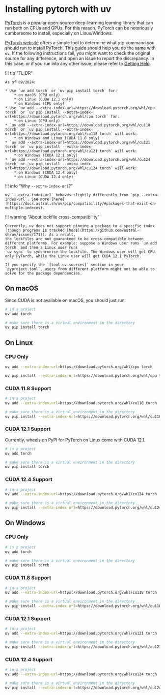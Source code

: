 # Installing pytorch with uv

[PyTorch](https://pytorch.org/) is a popular open-source deep-learning learning library that can run
both on CPUs and GPUs. For this reason, PyTorch can be notoriously cumbersome to install, especially
on Linux/Windows.

[PyTorch website](https://pytorch.org/get-started/locally/) offers a simple tool to determine what
`pip` command you should run to install PyTorch. This guide should help you do the same with `uv`.
If the following instructions fail, you might want to check the original source for any difference,
and open an issue to report the discrepancy. In this case, or if you run into any other issue,
please refer to [Getting Help](../../getting-started/help.md).

!!! tip "TL;DR"

    As of 09/2024:

    * Use `uv add torch` or `uv pip install torch` for:
        * on macOS (CPU only)
        * on Linux (CUDA 12.1 only)
        * on Windows (CPU only)
    * Use `uv add --extra-index-url=https://download.pytorch.org/whl/cpu torch` or `uv pip install --extra-index-url=https://download.pytorch.org/whl/cpu torch` for:
        * on Linux (CPU only)
    * `uv add --extra-index-url=https://download.pytorch.org/whl/cu118 torch` or `uv pip install --extra-index-url=https://download.pytorch.org/whl/cu118 torch` will work:
        * on Windows and Linux (CUDA 11.8 only)
    * `uv add --extra-index-url=https://download.pytorch.org/whl/cu121 torch` or `uv pip install --extra-index-url=https://download.pytorch.org/whl/cu121 torch` will work:
        * on Windows (CUDA 12.1 only)
    * `uv add --extra-index-url=https://download.pytorch.org/whl/cu124 torch` or `uv pip install --extra-index-url=https://download.pytorch.org/whl/cu124 torch` will work:
        * on Windows (CUDA 12.4 only)
        * on Linux (CUDA 12.4 only)


!!! info "Why `--extra-index-url`?"

    uv `--extra-index-url` behaves slightly differently from `pip --extra-index-url`. See more [here](https://docs.astral.sh/uv/pip/compatibility/#packages-that-exist-on-multiple-indexes).

!!! warning "About lockfile cross-compatibility"

    Currently, uv does not support pinning a package to a specific index (though progress is tracked [here](https://github.com/astral-sh/uv/issues/171)). As a result,
    the lockfiles are not guaranteed to be cross-compatible between different platforms. For example: suppose a Windows user runs `uv add torch` and then a Linux user runs
    `uv sync` to synchronise the lockfile. The Windows user will get CPU-only PyTorch, while the Linux user will get CUDA 12.1 PyTorch.

    If you specify the `[tool.uv.sources]` section in your `pyproject.toml`, users from different platform might not be able to solve for the package dependencies.

## On macOS

Since CUDA is not available on macOS, you should just run:

```sh
# in a project
uv add torch

# make sure there is a virtual environment in the directory
uv pip install torch
```

## On Linux

### CPU Only

```sh
uv add --extra-index-url=https://download.pytorch.org/whl/cpu torch

uv pip install --extra-index-url=https://download.pytorch.org/whl/cpu torch
```

### CUDA 11.8 Support

```sh
# in a project
uv add --extra-index-url=https://download.pytorch.org/whl/cu118 torch

# make sure there is a virtual environment in the directory
uv pip install --extra-index-url=https://download.pytorch.org/whl/cu118 torch
```

### CUDA 12.1 Support

Currently, wheels on PyPI for PyTorch on Linux come with CUDA 12.1.

```sh
# in a project
uv add torch

# make sure there is a virtual environment in the directory
uv pip install torch
```

### CUDA 12.4 Support

```sh
# in a project
uv add --extra-index-url=https://download.pytorch.org/whl/cu124 torch

# make sure there is a virtual environment in the directory
uv pip install --extra-index-url=https://download.pytorch.org/whl/cu124 torch
```

## On Windows

### CPU Only

```sh
# in a project
uv add torch

# make sure there is a virtual environment in the directory
uv pip install torch
```

### CUDA 11.8 Support

```sh
# in a project
uv add --extra-index-url=https://download.pytorch.org/whl/cu118 torch

# make sure there is a virtual environment in the directory
uv pip install --extra-index-url=https://download.pytorch.org/whl/cu118 torch
```

### CUDA 12.1 Support

```sh
# in a project
uv add --extra-index-url=https://download.pytorch.org/whl/cu121 torch

# make sure there is a virtual environment in the directory
uv pip install --extra-index-url=https://download.pytorch.org/whl/cu121 torch
```

### CUDA 12.4 Support

```sh
# in a project
uv add --extra-index-url=https://download.pytorch.org/whl/cu124 torch

# make sure there is a virtual environment in the directory
uv pip install --extra-index-url=https://download.pytorch.org/whl/cu124 torch
```
